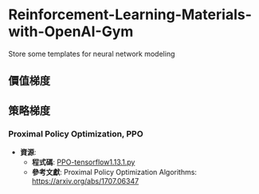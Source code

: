 # Reinforcement-Learning-Materials-with-OpenAI-Gym
Store some templates for neural network modeling

## 價值梯度

## 策略梯度
### Proximal Policy Optimization, PPO
- **資源**:
    - **程式碼**: [PPO-tensorflow1.13.1.py](#code)
    - **參考文獻**: Proximal Policy Optimization Algorithms: https://arxiv.org/abs/1707.06347
